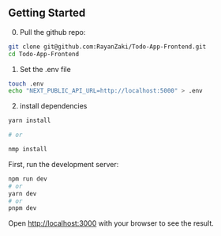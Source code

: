 ## Getting Started

0. Pull the github repo:
```bash
git clone git@github.com:RayanZaki/Todo-App-Frontend.git
cd Todo-App-Frontend
```
1. Set the .env file
```bash
touch .env
echo "NEXT_PUBLIC_API_URL=http://localhost:5000" > .env
```

2. install dependencies
```bash
yarn install

# or

nmp install

```
First, run the development server:

```bash
npm run dev
# or
yarn dev
# or
pnpm dev
```

Open [http://localhost:3000](http://localhost:3000) with your browser to see the result.
